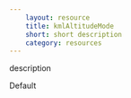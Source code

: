 ```yaml
---
    layout: resource
    title: kmlAltitudeMode
    short: short description
    category: resources
---
```


description

Default


